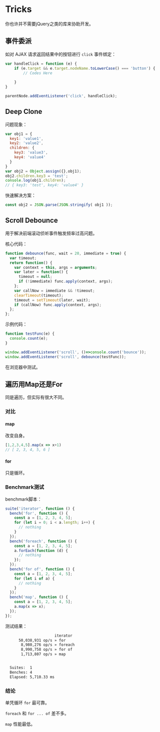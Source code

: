 # Tricks

你也许并不需要jQuery之类的库来协助开发。

## 事件委派

如对 AJAX 请求返回结果中的按钮进行 `click` 事件绑定：

```js
var handleClick = function (e) {
	if (e.target && e.target.nodeName.toLowerCase() === 'button') {
		// Codes Here
    
	}
}

parentNode.addEventListener('click', handleClick);
```


## Deep Clone

问题现象：

```js
var obj1 = {
  key1: 'value1',
  key2: 'value2',
  children: {
    key3: 'value3',
    key4: 'value4'
  }
}
var obj2 = Object.assign({},obj1);
obj2.children.key3 = 'test';
console.log(obj1.children);
// { key3: 'test', key4: 'value4' }
```

快速解决方案：

```js
const obj2 = JSON.parse(JSON.stringify( obj1 ));
```

## Scroll Debounce

用于解决前端滚动侦听事件触发频率过高问题。

核心代码：

```js
function debounce(func, wait = 20, immediate = true) {
  var timeout;
  return function() {
    var context = this, args = arguments;
    var later = function() {
      timeout = null;
      if (!immediate) func.apply(context, args);
    };
    var callNow = immediate && !timeout;
    clearTimeout(timeout);
    timeout = setTimeout(later, wait);
    if (callNow) func.apply(context, args);
  };
};
```


示例代码：

```js
function testFunc(e) {
  console.count(e);
}

window.addEventListener('scroll', ()=>console.count('bounce'));
window.addEventListener('scroll', debounce(testFunc));
```

在浏览器中测试。

## 遍历用Map还是For

同是遍历，但实际有很大不同。

### 对比

#### map

改变自身。

```js
[1,2,3,4,5].map(x => x+1)
// [ 2, 3, 4, 5, 6 ]
```

#### for

只是循环。

### Benchmark测试

<!-- more -->

benchmark脚本：

```js
suite('iterator', function () {
  bench('for', function () {
    const a = [1, 2, 3, 4, 5];
    for (let i = 0; i < a.length; i++) {
      // nothing
    }
  });
  bench('foreach', function () {
    const a = [1, 2, 3, 4, 5];
    a.forEach(function (d) {
      // nothing
    });
  });
  bench('for of', function () {
    const a = [1, 2, 3, 4, 5];
    for (let i of a) {
      // nothing
    }
  });
  bench('map', function () {
    const a = [1, 2, 3, 4, 5];
    a.map(x => x);
  });
});
```

测试结果：

```bash
                      iterator
      50,038,931 op/s » for
       8,980,276 op/s » foreach
       8,990,758 op/s » for of
       1,713,807 op/s » map


  Suites:  1
  Benches: 4
  Elapsed: 5,710.33 ms
```

### 结论

单凭循环 `for` 最可靠。

`foreach` 和 `for ... of` 差不多。

`map` 性能最低。
